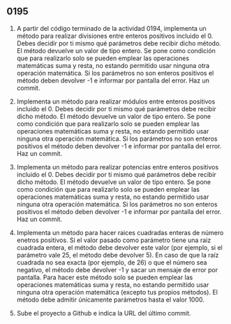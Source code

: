 ## 0195

1. A partir del código terminado de la actividad 0194, implementa un método para realizar divisiones entre enteros positivos incluido el 0. Debes decidir por ti mismo qué parámetros debe recibir dicho método. El método devuelve un valor de tipo entero. Se pone como condición que para realizarlo solo se pueden emplear las operaciones matemáticas suma y resta, no estando permitido usar ninguna otra operación matemática. Si los parámetros no son enteros positivos el método deben devolver -1 e informar por pantalla del error. Haz un commit.

2. Implementa un método para realizar módulos entre enteros positivos incluido el 0. Debes decidir por ti mismo qué parámetros debe recibir dicho método. El método devuelve un valor de tipo entero. Se pone como condición que para realizarlo solo se pueden emplear las operaciones matemáticas suma y resta, no estando permitido usar ninguna otra operación matemática. Si los parámetros no son enteros positivos el método deben devolver -1 e informar por pantalla del error. Haz un commit.

3. Implementa un método para realizar potencias entre enteros positivos incluido el 0. Debes decidir por ti mismo qué parámetros debe recibir dicho método. El método devuelve un valor de tipo entero. Se pone como condición que para realizarlo solo se pueden emplear las operaciones matemáticas suma y resta, no estando permitido usar ninguna otra operación matemática. Si los parámetros no son enteros positivos el método deben devolver -1 e informar por pantalla del error. Haz un commit.

4. Implementa un método para hacer raices cuadradas enteras de número enetros positivos. Si el valor pasado como parámetro tiene una raiz cuadrada entera, el método debe devolver este valor (por ejemplo, si el parámetro vale 25, el método debe devolver 5). En caso de que la raíz cuadrada no sea exacta (por ejemplo, de 26) o que el número sea negativo, el método debe devolver -1 y sacar un mensaje de error por pantalla. Para hacer este método solo se pueden emplear las operaciones matemáticas suma y resta, no estando permitido usar ninguna otra operación matemática (excepto tus propios métodos). El método debe admitir únicamente parámetros hasta el valor 1000.

5. Sube el proyecto a Github e indica la URL del último commit.
